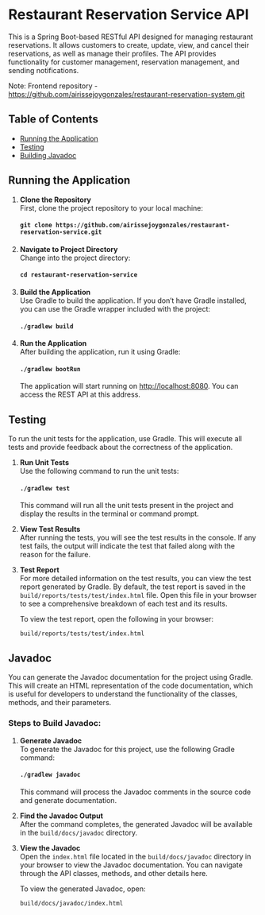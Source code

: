 # Restaurant Reservation Service API

This is a Spring Boot-based RESTful API designed for managing restaurant reservations. It allows customers to create, update, view, and cancel their reservations, as well as manage their profiles. The API provides functionality for customer management, reservation management, and sending notifications.

Note: Frontend repository - https://github.com/airissejoygonzales/restaurant-reservation-system.git

## Table of Contents

[//]: # (- [API Endpoints]&#40;#api-endpoints&#41;)

[//]: # (    - [Reservation Endpoints]&#40;#reservation-endpoints&#41;)

[//]: # (    - [Customer Endpoints]&#40;#customer-endpoints&#41;)
- [Running the Application](#running-the-application)
- [Testing](#testing)
- [Building Javadoc](#building-javadoc)

[//]: # (## API Endpoints)

[//]: # ()
[//]: # (### Reservation Endpoints)

[//]: # (These are the available endpoints to manage reservations in the system.)

[//]: # ()

[//]: # (### Customer Endpoints)

## Running the Application
1. **Clone the Repository**  
   First, clone the project repository to your local machine:
   #### `git clone https://github.com/airissejoygonzales/restaurant-reservation-service.git`

2. **Navigate to Project Directory**  
   Change into the project directory:
   #### `cd restaurant-reservation-service`

3. **Build the Application**  
   Use Gradle to build the application. If you don’t have Gradle installed, you can use the Gradle wrapper included with the project:
   #### `./gradlew build`

4. **Run the Application**  
   After building the application, run it using Gradle:
   #### `./gradlew bootRun`
   The application will start running on [http://localhost:8080](http://localhost:8080). You can access the REST API at this address.

## Testing

To run the unit tests for the application, use Gradle. This will execute all tests and provide feedback about the correctness of the application.

1. **Run Unit Tests**  
   Use the following command to run the unit tests:
   #### `./gradlew test`
   This command will run all the unit tests present in the project and display the results in the terminal or command prompt.

2. **View Test Results**  
   After running the tests, you will see the test results in the console. If any test fails, the output will indicate the test that failed along with the reason for the failure.

3. **Test Report**  
   For more detailed information on the test results, you can view the test report generated by Gradle. By default, the test report is saved in the `build/reports/tests/test/index.html` file. Open this file in your browser to see a comprehensive breakdown of each test and its results.

   To view the test report, open the following in your browser:
   ```
   build/reports/tests/test/index.html
   ```


## Javadoc

You can generate the Javadoc documentation for the project using Gradle. This will create an HTML representation of the code documentation, which is useful for developers to understand the functionality of the classes, methods, and their parameters.

### Steps to Build Javadoc:

1. **Generate Javadoc**  
   To generate the Javadoc for this project, use the following Gradle command:
   #### `./gradlew javadoc`
   This command will process the Javadoc comments in the source code and generate documentation.

2. **Find the Javadoc Output**  
   After the command completes, the generated Javadoc will be available in the `build/docs/javadoc` directory.

3. **View the Javadoc**  
   Open the `index.html` file located in the `build/docs/javadoc` directory in your browser to view the Javadoc documentation. You can navigate through the API classes, methods, and other details here.

   To view the generated Javadoc, open:
   ```
   build/docs/javadoc/index.html
   ```
